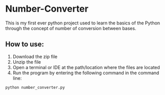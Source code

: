 # Number-Converter
This is my first ever python project used to learn the basics of the Python through the concept of number of conversion between bases. 

## How to use:
1. Download the zip file
2. Unzip the file
3. Open a terminal or IDE at the path/location where the files are located
4. Run the program by entering the following command in the command line:
```
python number_converter.py
```
